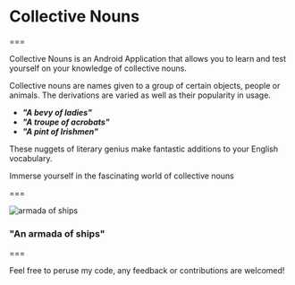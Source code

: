 # Collective Nouns 

===

Collective Nouns is an Android Application that allows you to learn and test yourself on your knowledge of collective nouns.

Collective nouns are names given to a group of certain objects, people or animals. The derivations are varied as well as their popularity in usage. 

* __*"A bevy of ladies"*__ 
* __*"A troupe of acrobats"*__
* __*"A pint of Irishmen"*__

These nuggets of literary genius make fantastic additions to your English vocabulary. 
 
Immerse yourself in the fascinating world of collective nouns 

===

![armada of ships](http://api.ning.com/files/Tc1DvjhnAzURqj8CKXPXuwUSwAZ0uP0v2xZhUx64CQ8s0kMdWYb9hJWwjG2FMNSC9B8sGh9j9oo4mnW1et2MuKmFXWphMmO-/drake4.jpg)

### __**"An armada of ships"**__

===


Feel free to peruse my code, any feedback or contributions are welcomed!
